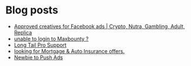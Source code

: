 # Blog posts
<!-- BLOG-POST-LIST:START -->
- [Approved creatives for Facebook ads | Crypto, Nutra, Gambling, Adult, Replica](https://afflift.com/f/threads/approved-creatives-for-facebook-ads-crypto-nutra-gambling-adult-replica.10156/)
- [unable to login to Maxbounty ?](https://afflift.com/f/threads/unable-to-login-to-maxbounty.10298/)
- [Long Tail Pro Support](https://afflift.com/f/threads/long-tail-pro-support.9859/)
- [looking for Mortgage &amp; Auto Insurance offers.](https://afflift.com/f/threads/looking-for-mortgage-auto-insurance-offers.9883/)
- [Newbie to Push Ads](https://afflift.com/f/threads/newbie-to-push-ads.9950/)
<!-- BLOG-POST-LIST:END -->
